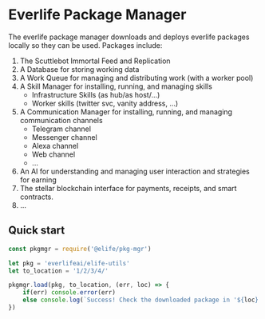 # Everlife Package Manager

The everlife package manager downloads and deploys everlife packages
locally so they can be used. Packages include:

1. The Scuttlebot Immortal Feed and Replication
2. A Database for storing working data
3. A Work Queue for managing and distributing work (with a worker
pool)
4. A Skill Manager for installing, running, and managing skills
      - Infrastructure Skills (as hub/as host/...)
      - Worker skills (twitter svc, vanity address, ...)
5. A Communication Manager for installing, running, and managing
communication channels
      - Telegram channel
      - Messenger channel
      - Alexa channel
      - Web channel
      - ...
6. An AI for understanding and managing user interaction and
strategies for earning
7. The stellar blockchain interface for payments, receipts, and smart
contracts.
8. ...


## Quick start

```js
const pkgmgr = require('@elife/pkg-mgr')

let pkg = 'everlifeai/elife-utils'
let to_location = '1/2/3/4/'

pkgmgr.load(pkg, to_location, (err, loc) => {
    if(err) console.error(err)
    else console.log(`Success! Check the downloaded package in '${loc}'...`)
})
```

